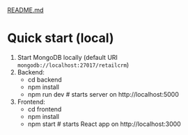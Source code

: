 [README.md](https://github.com/user-attachments/files/22193865/README.md)
# Quick start (local)
1. Start MongoDB locally (default URI `mongodb://localhost:27017/retailcrm`)
2. Backend:
   - cd backend
   - npm install
   - npm run dev	# starts server on http://localhost:5000
3. Frontend:
   - cd frontend
   - npm install
   - npm start		# starts React app on http://localhost:3000
